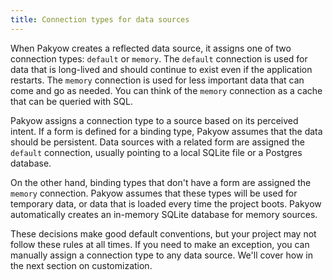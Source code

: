 ```yaml
---
title: Connection types for data sources
---
```


When Pakyow creates a reflected data source, it assigns one of two connection types: `default` or `memory`. The `default` connection is used for data that is long-lived and should continue to exist even if the application restarts. The `memory` connection is used for less important data that can come and go as needed. You can think of the `memory` connection as a cache that can be queried with SQL.

Pakyow assigns a connection type to a source based on its perceived intent. If a form is defined for a binding type, Pakyow assumes that the data should be persistent. Data sources with a related form are assigned the `default` connection, usually pointing to a local SQLite file or a Postgres database.

On the other hand, binding types that don't have a form are assigned the `memory` connection. Pakyow assumes that these types will be used for temporary data, or data that is loaded every time the project boots. Pakyow automatically creates an in-memory SQLite database for memory sources.

These decisions make good default conventions, but your project may not follow these rules at all times. If you need to make an exception, you can manually assign a connection type to any data source. We'll cover how in the next section on customization.
